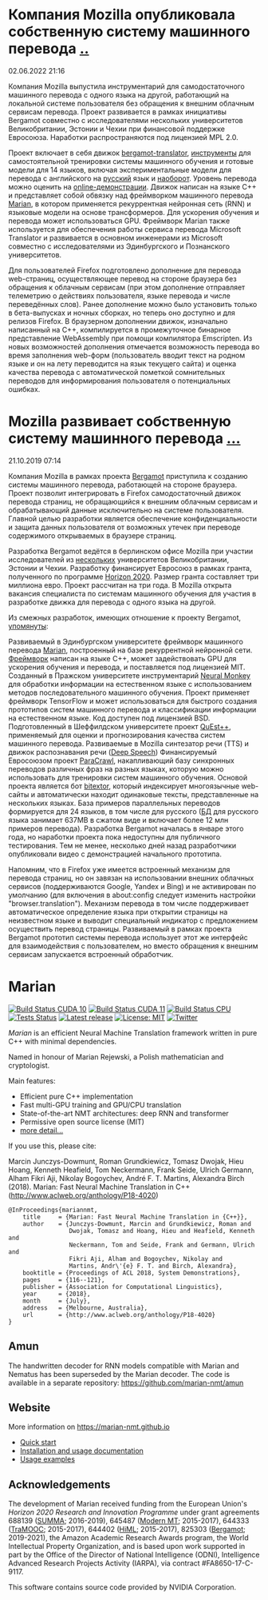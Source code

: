 Компания Mozilla опубликовала собственную систему машинного перевода [..](https://opennet.ru/57292-translate)
=====
02.06.2022 21:16

Компания Mozilla выпустила инструментарий для самодостаточного машинного перевода с одного языка на другой, работающий на локальной системе пользователя без обращения к внешним облачным сервисам перевода. Проект развивается в рамках инициативы Bergamot совместно с исследователями нескольких университетов Великобритании, Эстонии и Чехии при финансовой поддержке Евросоюза. Наработки распространяются под лицензией MPL 2.0.

Проект включает в себя движок [bergamot-translator](https://github.com/browsermt/bergamot-translator), [инструменты](https://github.com/mozilla/firefox-translations-training) для самостоятельной тренировки системы машинного обучения и готовые модели для 14 языков, включая экспериментальные модели для перевода с английского на [русский](https://github.com/mozilla/firefox-translations-models/tree/main/models/dev/enru) язык и [наоборот](https://github.com/mozilla/firefox-translations-models/tree/main/models/dev/ruen). Уровень перевода можно оценить на [online-демонстрации](https://mozilla.github.io/translate).
Движок написан на языке C++ и представляет собой обвязку над фреймворком машинного перевода [Marian](https://marian-nmt.github.io), в котором применяется рекуррентная нейронная сеть (RNN) и языковые модели на основе трансформеров. Для ускорения обучения и перевода может использоваться GPU. Фреймворк Marian также используется для обеспечения работы сервиса перевода Microsoft Translator и развивается в основном инженерами из Microsoft совместно с исследователями из Эдинбургского и Познанского университетов.

Для пользователей Firefox подготовлено дополнение для перевода web-страниц, осуществляющее перевод на стороне браузера без обращения к облачным сервисам (при этом дополнение отправляет телеметрию о действиях пользователя, языке перевода и числе переведённых слов). Ранее дополнение можно было установить только в бета-выпусках и ночных сборках, но теперь оно доступно и для релизов Firefox. В браузерном дополнении движок, изначально написанный на С++, компилируется в промежуточное бинарное представление WebAssembly при помощи компилятора Emscripten. Из новых возможностей дополнения отмечается возможность перевода во время заполнения web-форм (пользователь вводит текст на родном языке и он на лету переводится на язык текущего сайта) и оценка качества перевода с автоматической пометкой сомнительных переводов для информирования пользователя о потенциальных ошибках.

Mozilla развивает собственную систему машинного перевода [...](https://opennet.ru/51718-mozilla)
=====
21.10.2019 07:14

Компания Mozilla в рамках проекта [Bergamot](https://browser.mt) приступила к созданию системы машинного перевода, работающей на стороне браузера. Проект позволит интегрировать в Firefox самодостаточный движок перевода страниц, не обращающийся к внешним облачным сервисам и обрабатывающий данные исключительно на системе пользователя. Главной целью разработки является обеспечение конфиденциальности и защита данных пользователя от возможных утечек при переводе содержимого открываемых в браузере страниц.

Разработка Bergamot ведётся в берлинском офисе Mozilla при участии исследователей из [нескольких](https://browser.mt/partners) университетов Великобритании, Эстонии и Чехии. Разработку финансирует Евросоюз в рамках гранта, полученного по программе [Horizon 2020](https://ec.europa.eu/programmes/horizon2020/en). Размер гранта составляет три миллиона евро. Проект рассчитан на три года. В Mozilla открыта вакансия специалиста по системам машинного обучения для участия в разработке движка для перевода с одного языка на другой.

Из смежных разработок, имеющих отношение к проекту Bergamot, [упомянуты](https://browser.mt/software):

Развиваемый в Эдинбургском университете фреймворк машинного перевода [Marian](https://marian-nmt.github.io), построенный на базе рекуррентной нейронной сети. [Фреймворк](https://github.com/marian-nmt/marian) написан на языке C++, может задействовать GPU для ускорения обучения и перевода, и поставляется под лицензией MIT.
Созданный в Пражском университете инструментарий [Neural Monkey](https://github.com/ufal/neuralmonkey) для обработки информации на естественном языке с использованием методов последовательного машинного обучения. Проект применяет фреймворк TensorFlow и может использоваться для быстрого создания прототипов систем машинного перевода и классификации информации на естественном языке. Код доступен под лицензией BSD.
Подготовленный в Шеффилдском университете проект [QuEst++](https://github.com/ghpaetzold/questplusplus), применяемый для оценки и прогнозирования качества систем машинного перевода.
Развиваемые в Mozilla синтезатор речи (TTS) и движок распознавания речи ([Deep Speech](https://github.com/mozilla/DeepSpeech))
Финансируемый Евросоюзом проект [ParaCrawl](https://paracrawl.eu), накапливающий базу синхронных переводов различных фраз на разных языках, которую можно использовать для тренировки систем машинного обучения. Основой проекта является бот [bitextor](https://github.com/bitextor), который индексирует многоязычные web-сайты и автоматически находит одинаковые тексты, представленные на нескольких языках. База примеров параллельных переводов формируется для 24 языков, в том числе для русского ([БД](https://paracrawl.eu/releases.html) для русского языка занимает 637MB в сжатом виде и включает более 12 млн примеров перевода).
Разработка Bergamot началась в январе этого года, но наработки проекта пока недоступны для публичного тестирования. Тем не менее, несколько дней назад разработчики опубликовали видео с демонстрацией начального прототипа.



Напомним, что в Firefox уже имеется встроенный механизм для перевода страниц, но он завязан на использовании внешних облачных сервисов (поддерживаются Google, Yandex и Bing) и не активирован по умолчанию (для включения в about:config следует изменить настройки "browser.translation"). Механизм перевода в том числе поддерживает автоматическое определение языка при открытии страницы на неизвестном языке и выводит специальный индикатор с предложением осуществить перевод страницы. Развиваемый в рамках проекта Bergamot прототип системы перевода использует этот же интерфейс для взаимодействия с пользователем, но вместо обращения к внешним сервисам запускается встроенный обработчик.

Marian
======


[![Build Status CUDA 10](https://img.shields.io/jenkins/s/http/vali.inf.ed.ac.uk/jenkins/view/marian/job/marian-dev-cuda-10.2.svg?label=CUDA%2010.2)](http://vali.inf.ed.ac.uk/jenkins/job/marian-dev-cuda-10.2/)
[![Build Status CUDA 11](https://img.shields.io/jenkins/s/http/vali.inf.ed.ac.uk/jenkins/view/marian/job/marian-dev-cuda-11.4.svg?label=CUDA%2011.4)](http://vali.inf.ed.ac.uk/jenkins/job/marian-dev-cuda-11.4/)
[![Build Status CPU](https://img.shields.io/jenkins/s/http/vali.inf.ed.ac.uk/jenkins/view/marian/job/marian-dev-cpu.svg?label=CPU)](http://vali.inf.ed.ac.uk/jenkins/job/marian-dev-cpu/)
[![Tests Status](https://img.shields.io/jenkins/s/http/vali.inf.ed.ac.uk/jenkins/view/marian/job/marian-regression-tests.svg?label=tests)](http://vali.inf.ed.ac.uk/jenkins/job/marian-regression-tests/)
[![Latest release](https://img.shields.io/github/release/marian-nmt/marian.svg?label=release)](https://github.com/marian-nmt/marian/releases)
[![License: MIT](https://img.shields.io/badge/License-MIT-blue.svg)](./LICENSE.md)
[![Twitter](https://img.shields.io/twitter/follow/marian_nmt.svg?style=social)](https://twitter.com/intent/follow?screen_name=marian_nmt)

*Marian* is an efficient Neural Machine Translation framework written in pure
C++ with minimal dependencies.

Named in honour of Marian Rejewski, a Polish mathematician and cryptologist.

Main features:

- Efficient pure C++ implementation
- Fast multi-GPU training and GPU/CPU translation
- State-of-the-art NMT architectures: deep RNN and transformer
- Permissive open source license (MIT)
- [more detail...](https://marian-nmt.github.io/features)

If you use this, please cite:

Marcin Junczys-Dowmunt, Roman Grundkiewicz, Tomasz Dwojak, Hieu Hoang, Kenneth
Heafield, Tom Neckermann, Frank Seide, Ulrich Germann, Alham Fikri Aji, Nikolay
Bogoychev, André F. T. Martins, Alexandra Birch (2018). Marian: Fast Neural
Machine Translation in C++ (http://www.aclweb.org/anthology/P18-4020)

    @InProceedings{mariannmt,
        title     = {Marian: Fast Neural Machine Translation in {C++}},
        author    = {Junczys-Dowmunt, Marcin and Grundkiewicz, Roman and
                     Dwojak, Tomasz and Hoang, Hieu and Heafield, Kenneth and
                     Neckermann, Tom and Seide, Frank and Germann, Ulrich and
                     Fikri Aji, Alham and Bogoychev, Nikolay and
                     Martins, Andr\'{e} F. T. and Birch, Alexandra},
        booktitle = {Proceedings of ACL 2018, System Demonstrations},
        pages     = {116--121},
        publisher = {Association for Computational Linguistics},
        year      = {2018},
        month     = {July},
        address   = {Melbourne, Australia},
        url       = {http://www.aclweb.org/anthology/P18-4020}
    }

## Amun

The handwritten decoder for RNN models compatible with Marian and Nematus has
been superseded by the Marian decoder. The code is available in a separate
repository: https://github.com/marian-nmt/amun

## Website

More information on https://marian-nmt.github.io

- [Quick start](https://marian-nmt.github.io/quickstart)
- [Installation and usage documentation](https://marian-nmt.github.io/docs)
- [Usage examples](https://marian-nmt.github.io/examples)

## Acknowledgements

The development of Marian received funding from the European Union's
_Horizon 2020 Research and Innovation Programme_ under grant agreements
688139 ([SUMMA](http://www.summa-project.eu); 2016-2019),
645487 ([Modern MT](http://www.modernmt.eu); 2015-2017),
644333 ([TraMOOC](http://tramooc.eu/); 2015-2017),
644402 ([HiML](http://www.himl.eu/); 2015-2017),
825303 ([Bergamot](https://browser.mt/); 2019-2021),
the Amazon Academic Research Awards program,
the World Intellectual Property Organization,
and is based upon work supported in part by the Office of the Director of
National Intelligence (ODNI), Intelligence Advanced Research Projects Activity
(IARPA), via contract #FA8650-17-C-9117.

This software contains source code provided by NVIDIA Corporation.
